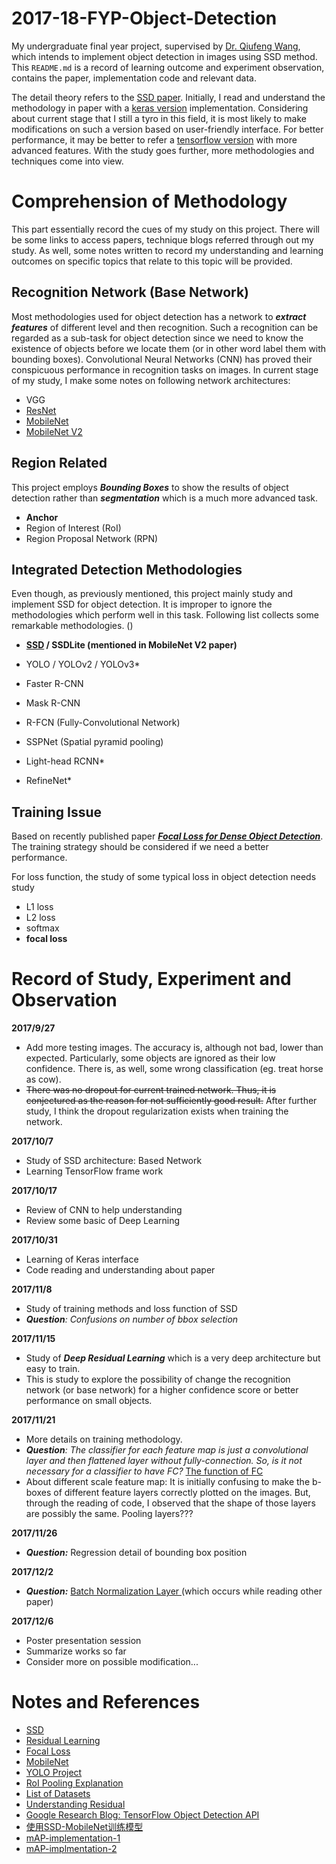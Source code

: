 # 2017-18-FYP-Object-Detection

My undergraduate final year project, supervised by [Dr. Qiufeng Wang](http://www.xjtlu.edu.cn/zh/departments/academic-departments/electrical-and-electronic-engineering/staff/qiufeng-wang), which intends to implement object detection in images using SSD method. This `README.md` is a record of learning outcome and experiment observation, contains the paper, implementation code and relevant data. 

The detail theory refers to the [SSD paper](https://arxiv.org/abs/1512.02325). Initially, I read and understand the methodology in paper with a [keras version](https://github.com/pierluigiferrari/ssd_keras) implementation. Considering about current stage that I still a tyro in this field, it is most likely to make modifications on such a version based on user-friendly interface. For better performance, it may be better to refer a [tensorflow version](https://github.com/balancap/SSD-Tensorflow) with more advanced features. With the study goes further, more methodologies and techniques come into view. 

# Comprehension of Methodology

This part essentially record the cues of my study on this project. There will be some links to access papers, technique blogs referred through out my study. As well, some notes written to record my understanding and learning outcomes on specific topics  that relate to this topic will be provided.

## Recognition Network (Base Network)

Most methodologies used for object detection has a network to **_extract features_** of different level and then recognition. Such a recognition can be regarded as a sub-task for object detection since we need to know the existence of objects before we locate them (or in other word label them with bounding boxes). Convolutional Neural Networks (CNN) has proved their conspicuous performance in recognition tasks on images. In current stage of my study, I make some notes on following network architectures:

- VGG
- [ResNet](https://arxiv.org/abs/1512.03385)
- [MobileNet](https://arxiv.org/pdf/1704.04861.pdf)
- [MobileNet V2](https://arxiv.org/pdf/1801.04381.pdf)

## Region Related

This project employs **_Bounding Boxes_** to show the results of object detection rather than **_segmentation_** which is a much more advanced task. 

- **Anchor**
- Region of Interest (RoI)
- Region Proposal Network (RPN)




## Integrated Detection Methodologies

Even though, as previously mentioned, this project mainly study and implement SSD for object detection. It is improper to ignore the methodologies which perform well in this task. Following list collects some remarkable methodologies. ()

- **[SSD](https://arxiv.org/abs/1512.02325) / SSDLite (mentioned in MobileNet V2 paper)**
- YOLO / YOLOv2 / YOLOv3*
- Faster R-CNN
- Mask R-CNN
- R-FCN (Fully-Convolutional Network)
- SSPNet (Spatial pyramid pooling)


- Light-head RCNN*
- RefineNet*

## Training Issue

Based on recently published paper [**_Focal Loss for Dense Object Detection_**](https://arxiv.org/abs/1708.02002). The training strategy should be considered if we need a better performance. 

For loss function, the study of some typical loss in object detection needs study

- L1 loss
- L2 loss
- softmax
- **focal loss**



# Record of Study, Experiment and Observation

**2017/9/27**

- Add more testing images. The accuracy is, although not bad, lower than expected. Particularly, some objects are ignored as their low confidence. There is, as well, some wrong classification (eg. treat horse as cow).
- ~~There was no dropout for current trained network. Thus, it is conjectured as the reason for not sufficiently good result.~~  After further study, I think the dropout regularization exists when training the network.

**2017/10/7**

- Study of SSD architecture: Based Network
- Learning TensorFlow frame work

**2017/10/17**

- Review of CNN to help understanding
- Review some basic of Deep Learning

**2017/10/31**

- Learning of Keras interface
- Code reading and understanding about paper

**2017/11/8**

- Study of training methods and loss function of SSD
- _**Question**: Confusions on number of bbox selection_

**2017/11/15**

- Study of **_Deep Residual Learning_** which is a very deep architecture but easy to train. 
- This is study to explore the possibility of change the recognition network (or base network) for a higher confidence score or better performance on small objects.

**2017/11/21**

- More details on training methodology. 
- _**Question**: The classifier for each feature map is just a convolutional layer and then flattened layer without fully-connection. So, is it not necessary for a classifier to have FC?_ [The function of FC](https://stats.stackexchange.com/questions/182102/what-do-the-fully-connected-layers-do-in-cnns)
- About different scale feature map: It is initially confusing to make the b-boxes of different feature layers  correctly plotted on the images. But, through the reading of code, I observed that the shape of those layers are possibly the same. Pooling layers???

**2017/11/26**

- **_Question:_** Regression detail of bounding box position

**2017/12/2**

- **_Question:_**  [Batch Normalization Layer ](https://kratzert.github.io/2016/02/12/understanding-the-gradient-flow-through-the-batch-normalization-layer.html) (which occurs while reading other paper) 

**2017/12/6**

- Poster presentation session
- Summarize works so far
- Consider more on possible modification...



# Notes and References

- [SSD](https://github.com/MAGI003769/2017-18-FYP-Object-Detection/blob/master/Notes/SSD.md)
- [Residual Learning](https://github.com/MAGI003769/2017-18-FYP-Object-Detection/blob/master/Notes/Residual%20Learning.md)
- [Focal Loss](https://github.com/MAGI003769/2017-18-FYP-Object-Detection/blob/master/Notes/Focal-Loss.md)
- [MobileNet](https://github.com/MAGI003769/2017-18-FYP-Object-Detection/blob/master/Notes/MbileNet-v2.md)
- [YOLO Project](https://pjreddie.com/darknet/yolo/)
- [RoI Pooling Explanation](https://blog.deepsense.ai/region-of-interest-pooling-explained/)
- [List of Datasets](https://en.wikipedia.org/wiki/List_of_datasets_for_machine_learning_research)
- [Understanding Residual](https://stats.stackexchange.com/questions/56950/neural-network-with-skip-layer-connections)
- [Google Research Blog: TensorFlow Object Detection API](https://research.googleblog.com/2017/06/supercharge-your-computer-vision-models.html)
- [使用SSD-MobileNet训练模型](http://wossoneri.github.io/2017/12/12/[Tensorflow]Train-model-with-SSD-MobileNet/)
- [mAP-implementation-1](https://github.com/benhamner/Metrics/blob/master/Python/ml_metrics/average_precision.py)
- [mAP-implmentation-2](https://github.com/broadinstitute/keras-rcnn/issues/6)